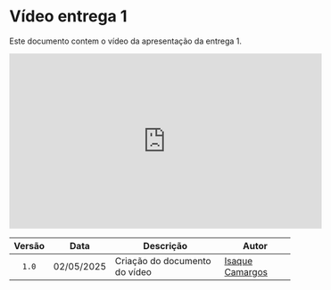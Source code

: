 # Vídeo entrega 1

Este documento contem o vídeo da apresentação da entrega 1. 


<iframe width="560" height="315" src="https://www.youtube.com/embed/ID0-kt0DWcw?si=J72zZpzJoUBgRrgc" title="YouTube video player" frameborder="0" allow="accelerometer; autoplay; clipboard-write; encrypted-media; gyroscope; picture-in-picture; web-share" referrerpolicy="strict-origin-when-cross-origin" allowfullscreen></iframe>


| Versão |  Data  | Descrição| Autor                 |
| :----: | :--------: | ---------------------------------- | -------------------------------------------------------------------------------- |
| `1.0` | 02/05/2025 | Criação do documento do vídeo      | [Isaque Camargos](https://github.com/isaqzin)|